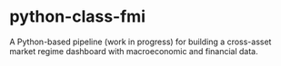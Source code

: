 # python-class-fmi
A Python-based pipeline (work in progress) for building a cross-asset market regime dashboard with macroeconomic and financial data.

